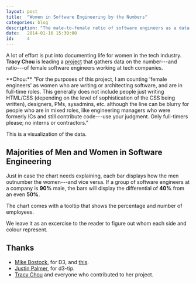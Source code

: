 ```yaml
---
layout: post
title:  "Women in Software Engineering by the Numbers"
categories: blog
description: "The male-to-female ratio of software engineers as a data visualization."
date:   2014-01-16 15:30:00
id:     4
---
```

A lot of effort is put into documenting life for women in the tech industry. **Tracy Chou** is leading a [project][project] that gathers data on the number---and ratio---of female software engineers working at tech companies.

<div class="box quote" markdown="1">
**Chou:** "For the purposes of this project, I am counting 'female engineers' as women who are writing or architecting software, and are in full-time roles. This generally does not include people just writing HTML/CSS (depending on the level of sophistication of the CSS being written), designers, PMs, sysadmins, etc. although the line can be blurry for people who are in mixed roles, like engineering managers who were formerly ICs and still contribute code---use your judgment. Only full-timers please; no interns or contractors."
</div>

This is a visualization of the data.

## Majorities of Men and Women in Software Engineering ##
Just in case the chart needs explaining, each bar displays how the men outnumber the women---and vice versa. If a group of software engineers at a company is **90%** male, the bars will display the differential of **40%** from an even **50%**.

The chart comes with a tooltip that shows the percentage and number of employees.

We leave it as an excercise to the reader to figure out whom each side and colour represent.

<div id="chart"></div>

<script src="/js/d3.min.js?v=3.2.8"></script>
<script src="/js/d3.tip.min.js"></script>
<script src="/assets/women-in-tech/script.js"></script>
<link rel="stylesheet" href="/assets/women-in-tech/style.css">

Thanks
------
* [Mike Bostock][bostock], for D3, and [this][inspiration].
* [Justin Palmer][palmer], for d3-tip.
* [Tracy Chou][chou] and everyone who contributed to her project.


[project]: https://github.com/triketora/women-in-software-eng
[bostock]: https://github.com/mbostock/
[inspiration]: http://bl.ocks.org/mbostock/2368837
[palmer]: https://github.com/Caged/
[chou]: https://twitter.com/triketora
